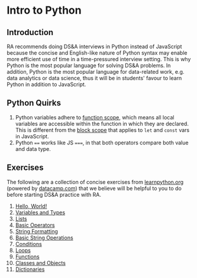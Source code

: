 # Intro to Python

## Introduction

RA recommends doing DS&A interviews in Python instead of JavaScript because the concise and English-like nature of Python syntax may enable more efficient use of time in a time-pressured interview setting. This is why Python is the most popular language for solving DS&A problems. In addition, Python is the most popular language for data-related work, e.g. data analytics or data science, thus it will be in students' favour to learn Python in addition to JavaScript. 

## Python Quirks

1. Python variables adhere to [function scope](https://www.w3schools.com/python/python_scope.asp), which means all local variables are accessible within the function in which they are declared. This is different from the [block scope](https://dev.to/sandy8111112004/javascript-introduction-to-scope-function-scope-block-scope-d11#:~:text=A%20block%20scope%20is%20the,only%20within%20the%20corresponding%20block.) that applies to `let` and `const` vars in JavaScript.
2. Python `==` works like JS `===`, in that both operators compare both value and data type.

## Exercises

The following are a collection of concise exercises from [learnpython.org](https://learnpython.org) \(powered by [datacamp.com](https://datacamp.com)\) that we believe will be helpful to you to do before starting DS&A practice with RA.

1. [Hello, World!](https://www.learnpython.org/en/Hello%2C_World%21)
2. [Variables and Types](https://www.learnpython.org/en/Variables_and_Types)
3. [Lists](https://www.learnpython.org/en/Lists)
4. [Basic Operators](https://www.learnpython.org/en/Basic_Operators)
5. [String Formatting](https://www.learnpython.org/en/String_Formatting)
6. [Basic String Operations](https://www.learnpython.org/en/Basic_String_Operations)
7. [Conditions](https://www.learnpython.org/en/Conditions)
8. [Loops](https://www.learnpython.org/en/Loops)
9. [Functions](https://www.learnpython.org/en/Functions)
10. [Classes and Objects](https://www.learnpython.org/en/Classes_and_Objects)
11. [Dictionaries](https://www.learnpython.org/en/Dictionaries)

